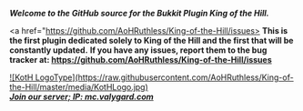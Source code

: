 <b><i>Welcome to the GitHub source for the Bukkit Plugin King of the Hill.</b></i>

<a href="https://github.com/AoHRuthless/King-of-the-Hill/issues>
<b>This is the first plugin dedicated solely to King of the Hill and the first that will be constantly updated.</b>
<b>If you have any issues, report them to the bug tracker at: https://github.com/AoHRuthless/King-of-the-Hill/issues</b></a>

<a href="http://valygard.com">
![KotH LogoType](https://raw.githubusercontent.com/AoHRuthless/King-of-the-Hill/master/media/KotHLogo.jpg)<br>
<b><i>Join our server; IP: mc.valygard.com</i></b></a>